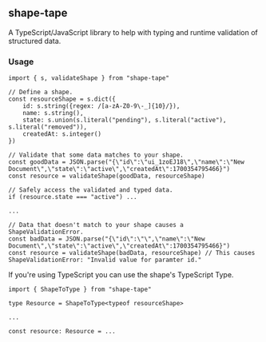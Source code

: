 ## shape-tape
A TypeScript/JavaScript library to help with typing and runtime validation of structured data.

### Usage
```
import { s, validateShape } from "shape-tape"

// Define a shape.
const resourceShape = s.dict({
	id: s.string({regex: /[a-zA-Z0-9\-_]{10}/}),
	name: s.string(),
	state: s.union(s.literal("pending"), s.literal("active"), s.literal("removed")),
	createdAt: s.integer()
})

// Validate that some data matches to your shape.
const goodData = JSON.parse("{\"id\":\"ui_1zoEJ18\",\"name\":\"New Document\",\"state\":\"active\",\"createdAt\":1700354795466}")
const resource = validateShape(goodData, resourceShape)

// Safely access the validated and typed data.
if (resource.state === "active") ...

...

// Data that doesn't match to your shape causes a ShapeValidationError.
const badData = JSON.parse("{\"id\":\"\",\"name\":\"New Document\",\"state\":\"active\",\"createdAt\":1700354795466}")
const resource = validateShape(badData, resourceShape) // This causes ShapeValidationError: "Invalid value for paramter id."
```

If you're using TypeScript you can use the shape's TypeScript Type.
```
import { ShapeToType } from "shape-tape"

type Resource = ShapeToType<typeof resourceShape>

...

const resource: Resource = ...
```